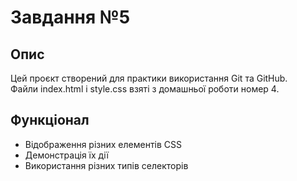 # Завдання №5 

## Опис
Цей проєкт створений для практики використання Git та GitHub.  
Файли index.html і style.css взяті з домашньої роботи номер 4.

## Функціонал
- Відображення різних елементів CSS  
- Демонстрація їх дії  
- Використання різних типів селекторів